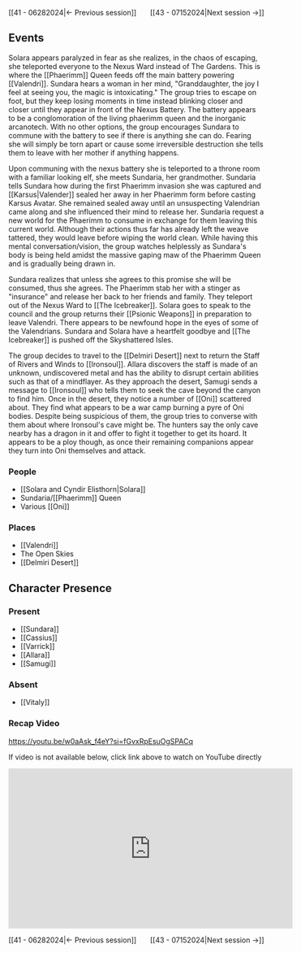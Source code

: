 [[41 - 06282024|← Previous session]] <span style="float: right;"> [[43 - 07152024|Next session →]]</span>

## Events
Solara appears paralyzed in fear as she realizes, in the chaos of escaping, she teleported everyone to the Nexus Ward instead of The Gardens. This is where the [[Phaerimm]] Queen feeds off the main battery powering [[Valendri]]. Sundara hears a woman in her mind, "Granddaughter, the joy I feel at seeing you, the magic is intoxicating." The group tries to escape on foot, but they keep losing moments in time instead blinking closer and closer until they appear in front of the Nexus Battery. The battery appears to be a conglomoration of the living phaerimm queen and the inorganic arcanotech. With no other options, the group encourages Sundara to commune with the battery to see if there is anything she can do. Fearing she will simply be torn apart or cause some irreversible destruction she tells them to leave with her mother if anything happens. 

Upon communing with the nexus battery she is teleported to a throne room with a familiar looking elf, she meets Sundaria, her grandmother. Sundaria tells Sundara how during the first Phaerimm invasion she was captured and [[Karsus|Valender]] sealed her away in her Phaerimm form before casting Karsus Avatar. She remained sealed away until an unsuspecting Valendrian came along and she influenced their mind to release her. Sundaria request a new world for the Phaerimm to consume in exchange for them leaving this current world. Although their actions thus far has already left the weave tattered, they would leave before wiping the world clean. While having this mental conversation/vision, the group watches helplessly as Sundara's body is being held amidst the massive gaping maw of the Phaerimm Queen and is gradually being drawn in.

Sundara realizes that unless she agrees to this promise she will be consumed, thus she agrees. The Phaerimm stab her with a stinger as "insurance" and release her back to her friends and family. They teleport out of the Nexus Ward to [[The Icebreaker]]. Solara goes to speak to the council and the group returns their [[Psionic Weapons]] in preparation to leave Valendri. There appears to be newfound hope in the eyes of some of the Valendrians. Sundara and Solara have a heartfelt goodbye and [[The Icebreaker]] is pushed off the Skyshattered Isles. 

The group decides to travel to the [[Delmiri Desert]] next to return the Staff of Rivers and Winds to [[Ironsoul]]. Allara discovers the staff is made of an unknown, undiscovered metal and has the ability to disrupt certain abilities such as that of a mindflayer. As they approach the desert, Samugi sends a message to [[Ironsoul]] who tells them to seek the cave beyond the canyon to find him. Once in the desert, they notice a number of [[Oni]] scattered about. They find what appears to be a war camp burning a pyre of Oni bodies. Despite being suspicious of them, the group tries to converse with them about where Ironsoul's cave might be. The hunters say the only cave nearby has a dragon in it and offer to fight it together to get its hoard. It appears to be a ploy though, as once their remaining companions appear they turn into Oni themselves and attack.

### People
- [[Solara and Cyndir Elisthorn|Solara]]
- Sundaria/[[Phaerimm]] Queen
- Various [[Oni]]

### Places 
- [[Valendri]]
- The Open Skies
- [[Delmiri Desert]]

## Character Presence 
### Present
- [[Sundara]] 
- [[Cassius]] 
- [[Varrick]] 
- [[Allara]] 
- [[Samugi]] 

### Absent
- [[Vitaly]] 

### Recap Video
https://youtu.be/w0aAsk_f4eY?si=fGvxRpEsuOgSPACq

If video is not available below, click link above to watch on YouTube directly

<iframe width="560" height="315" src="https://www.youtube.com/embed/w0aAsk_f4eY?si=Pmb8yFQcfvvvIpVc" title="YouTube video player" frameborder="0" allow="accelerometer; autoplay; clipboard-write; encrypted-media; gyroscope; picture-in-picture; web-share" referrerpolicy="strict-origin-when-cross-origin" allowfullscreen></iframe>

[[41 - 06282024|← Previous session]] <span style="float: right;"> [[43 - 07152024|Next session →]]</span>
